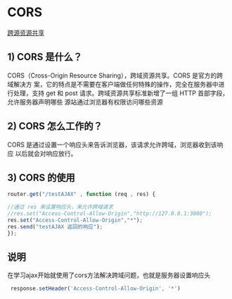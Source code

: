 # CORS
[跨源资源共享](https://developer.mozilla.org/zh-CN/docs/Web/HTTP/Access_control_CORS)
## 1) CORS 是什么？
CORS（Cross-Origin Resource Sharing），跨域资源共享。CORS 是官方的跨域解决方
案，它的特点是不需要在客户端做任何特殊的操作，完全在服务器中进行处理，支持
get 和 post 请求。跨域资源共享标准新增了一组 HTTP 首部字段，允许服务器声明哪些
源站通过浏览器有权限访问哪些资源
## 2) CORS 怎么工作的？
CORS 是通过设置一个响应头来告诉浏览器，该请求允许跨域，浏览器收到该响应
以后就会对响应放行。
## 3) CORS 的使用
```javascript
router.get("/testAJAX" , function (req , res) {

//通过 res 来设置响应头，来允许跨域请求
//res.set("Access-Control-Allow-Origin","http://127.0.0.1:3000");
res.set("Access-Control-Allow-Origin","*");
res.send("testAJAX 返回的响应");
});
```
## 说明
在学习ajax开始就使用了cors方法解决跨域问题，也就是服务器设置响应头
```javascript
 response.setHeader('Access-Control-Allow-Origin', '*')
```